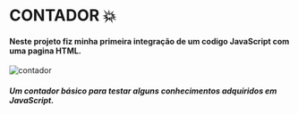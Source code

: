 # CONTADOR :boom:

#### Neste projeto fiz minha primeira integração de um codigo JavaScript com uma pagina HTML.

![contador](https://user-images.githubusercontent.com/93234341/151634797-83c97dc6-faed-4bd9-8ba5-8ca0139655f8.png)

##### Um contador básico para testar alguns conhecimentos adquiridos em JavaScript.

